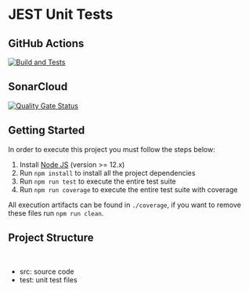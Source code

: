 # JEST Unit Tests

## GitHub Actions

[![Build and Tests](https://github.com/maiconalano/unit-test-jest/actions/workflows/node.js.yml/badge.svg?branch=master)](https://github.com/maiconalano/unit-test-jest/actions/workflows/node.js.yml)

## SonarCloud

[![Quality Gate Status](https://sonarcloud.io/summary/overall?id=maiconalano_unit-test-jest)](https://sonarcloud.io/summary/overall?id=maiconalano_unit-test-jest)

## Getting Started

In order to execute this project you must follow the steps below:

1. Install [Node JS](https://nodejs.org/) (version >= 12.x)
1. Run `npm install` to install all the project dependencies
1. Run `npm run test` to execute the entire test suite
1. Run `npm run coverage` to execute the entire test suite with coverage

All execution artifacts can be found in `./coverage`, if you want to remove these files run `npm run clean`.

## Project Structure
</br>
<ul>
    <li>src: source code</li>
    <li>test: unit test files</li>
</ul>
